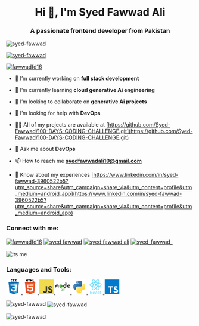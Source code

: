 <h1 align="center">Hi 👋, I'm Syed Fawwad Ali</h1>
<h3 align="center">A passionate frontend developer from Pakistan</h3>

<p align="left"> <img src="https://komarev.com/ghpvc/?username=syed-fawwad&label=Profile%20views&color=0e75b6&style=flat" alt="syed-fawwad" /> </p>

<p align="left"> <a href="https://github.com/ryo-ma/github-profile-trophy"><img src="https://github-profile-trophy.vercel.app/?username=syed-fawwad" alt="syed-fawwad" /></a> </p>

<p align="left"> <a href="https://twitter.com/fawwadfd16" target="blank"><img src="https://img.shields.io/twitter/follow/fawwadfd16?logo=twitter&style=for-the-badge" alt="fawwadfd16" /></a> </p>

- 🔭 I’m currently working on **full stack development**

- 🌱 I’m currently learning **cloud generative Ai engineering**

- 👯 I’m looking to collaborate on **generative Ai projects**

- 🤝 I’m looking for help with **DevOps**

- 👨‍💻 All of my projects are available at [https://github.com/Syed-Fawwad/100-DAYS-CODING-CHALLENGE.git](https://github.com/Syed-Fawwad/100-DAYS-CODING-CHALLENGE.git)

- 💬 Ask me about **DevOps**

- 📫 How to reach me **syedfawwadali10@gmail.com**

- 📄 Know about my experiences [https://www.linkedin.com/in/syed-fawwad-3960522b5?utm_source=share&utm_campaign=share_via&utm_content=profile&utm_medium=android_app](https://www.linkedin.com/in/syed-fawwad-3960522b5?utm_source=share&utm_campaign=share_via&utm_content=profile&utm_medium=android_app)

<h3 align="left">Connect with me:</h3>
<p align="left">
<a href="https://twitter.com/fawwadfd16" target="blank"><img align="center" src="https://raw.githubusercontent.com/rahuldkjain/github-profile-readme-generator/master/src/images/icons/Social/twitter.svg" alt="fawwadfd16" height="30" width="40" /></a>
<a href="https://linkedin.com/in/syed fawwad" target="blank"><img align="center" src="https://raw.githubusercontent.com/rahuldkjain/github-profile-readme-generator/master/src/images/icons/Social/linked-in-alt.svg" alt="syed fawwad" height="30" width="40" /></a>
<a href="https://fb.com/syed fawwad ali" target="blank"><img align="center" src="https://raw.githubusercontent.com/rahuldkjain/github-profile-readme-generator/master/src/images/icons/Social/facebook.svg" alt="syed fawwad ali" height="30" width="40" /></a>
<a href="https://instagram.com/syed_fawwad_" target="blank"><img align="center" src="https://raw.githubusercontent.com/rahuldkjain/github-profile-readme-generator/master/src/images/icons/Social/instagram.svg" alt="syed_fawwad_" height="30" width="40" /></a>
</p>
<img align="center" src="https://github.com/abhisheknaiidu/abhisheknaiidu/blob/master/code.gif?raw=true"alt="its me" height="150"width="150"></img>

<h3 align="left">Languages and Tools:</h3>
<p align="left"> <a href="https://www.w3schools.com/css/" target="_blank" rel="noreferrer"> <img src="https://raw.githubusercontent.com/devicons/devicon/master/icons/css3/css3-original-wordmark.svg" alt="css3" width="40" height="40"/> </a> <a href="https://www.w3.org/html/" target="_blank" rel="noreferrer"> <img src="https://raw.githubusercontent.com/devicons/devicon/master/icons/html5/html5-original-wordmark.svg" alt="html5" width="40" height="40"/> </a> <a href="https://developer.mozilla.org/en-US/docs/Web/JavaScript" target="_blank" rel="noreferrer"> <img src="https://raw.githubusercontent.com/devicons/devicon/master/icons/javascript/javascript-original.svg" alt="javascript" width="40" height="40"/> </a> <a href="https://nodejs.org" target="_blank" rel="noreferrer"> <img src="https://raw.githubusercontent.com/devicons/devicon/master/icons/nodejs/nodejs-original-wordmark.svg" alt="nodejs" width="40" height="40"/> </a> <a href="https://www.python.org" target="_blank" rel="noreferrer"> <img src="https://raw.githubusercontent.com/devicons/devicon/master/icons/python/python-original.svg" alt="python" width="40" height="40"/> </a> <a href="https://reactjs.org/" target="_blank" rel="noreferrer"> <img src="https://raw.githubusercontent.com/devicons/devicon/master/icons/react/react-original-wordmark.svg" alt="react" width="40" height="40"/> </a> <a href="https://www.typescriptlang.org/" target="_blank" rel="noreferrer"> <img src="https://raw.githubusercontent.com/devicons/devicon/master/icons/typescript/typescript-original.svg" alt="typescript" width="40" height="40"/> </a> </p>

<p><img align="left" src="https://github-readme-stats.vercel.app/api/top-langs?username=syed-fawwad&show_icons=true&locale=en&layout=compact" alt="syed-fawwad" /></p>


<p>&nbsp;<img align="center" src="https://github-readme-stats.vercel.app/api?username=syed-fawwad&show_icons=true&locale=en" alt="syed-fawwad" /></p>

<p><img align="center" src="https://github-readme-streak-stats.herokuapp.com/?user=syed-fawwad&" alt="syed-fawwad" /></p>

